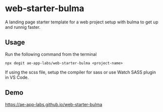 # web-starter-bulma
A landing page starter template for a web project setup with bulma to get up and runnig faster.

## Usage

Run the following command from the terminal

`npx degit ae-app-labs/web-starter-bulma <project-name>`

If using the scss file, setup the compiler for sass or use Watch SASS plugin in VS Code.

## Demo
https://ae-app-labs.github.io/web-starter-bulma